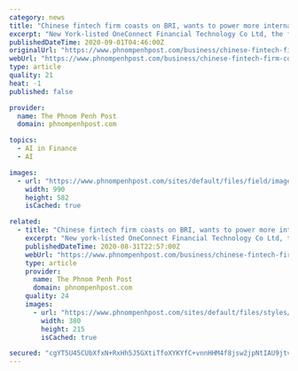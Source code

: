 ```yaml
---
category: news
title: "Chinese fintech firm coasts on BRI, wants to power more international lenders"
excerpt: "New York-listed OneConnect Financial Technology Co Ltd, the fintech arm of Ping An Insurance (Group) Company of China Ltd, is coasting on the Belt and Road Initiative (BRI) to expand its overseas layout."
publishedDateTime: 2020-09-01T04:46:00Z
originalUrl: "https://www.phnompenhpost.com/business/chinese-fintech-firm-coasts-bri-wants-power-more-international-lenders"
webUrl: "https://www.phnompenhpost.com/business/chinese-fintech-firm-coasts-bri-wants-power-more-international-lenders"
type: article
quality: 21
heat: -1
published: false

provider:
  name: The Phnom Penh Post
  domain: phnompenhpost.com

topics:
  - AI in Finance
  - AI

images:
  - url: "https://www.phnompenhpost.com/sites/default/files/field/image/pedestrians-walk-through-the-times-square-while-a-digital-advertisement-of-oneconnect-appears-on-giant-screens-in-new-york.jpg"
    width: 990
    height: 582
    isCached: true

related:
  - title: "Chinese fintech firm coasts on BRI, wants to power more int’l lenders"
    excerpt: "New york-listed OneConnect Financial Technology Co Ltd, the fintech arm of Ping An Insurance (Group) Company of China Ltd, is coasting on the Belt and Road Initiative (BRI) to expand its overseas layout."
    publishedDateTime: 2020-08-31T22:57:00Z
    webUrl: "https://www.phnompenhpost.com/business/chinese-fintech-firm-coasts-bri-wants-power-more-intl-lenders"
    type: article
    provider:
      name: The Phnom Penh Post
      domain: phnompenhpost.com
    quality: 24
    images:
      - url: "https://www.phnompenhpost.com/sites/default/files/styles/thumb_380x215/public/field/image/the_pep_talk_came_at_an_event_at_the_training_centre_for_peacekeeping_forces_and_explosive_remnants_of_war_clearance_npmec-erw_in_kampong_speu_provinces_odong_district._supplied.jpg"
        width: 380
        height: 215
        isCached: true

secured: "cgYT5U45CUbXfxN+RxHh5J5GXtiTfoXYKYfC+vnnHHM4f8jsw2jpNtIAU9jtvRYBa7NxpjVpSXttaK+O/bsWoKYt+nx7X6eqyWk6VqSgBJCBXPezzbw2Z/9z1rs7m5Ms4A0XjH3ylLaY/Mls5O4LFTZcgFaDWGnniJA/0yoVubPTGbgLzSBwAu6BRCtvbxe1jwudGsINjzKgcNfGIeN7YsV75dsOTXqGOBJc4H/11Rk0HXlSpVnttTZlhEHqR/+Lx99bV8tD4gNyoeCm8pvSC26s0Haw5w6MBMBMsDFr7d/k/yJcaUfNmrUnXc8yaEkXc9CknmotNXXlDjiogazSDd4uzCWg0V3g4uvWNcATAHA=;DUvUDhHSkmhvlPkC4jXHZg=="
---
```


